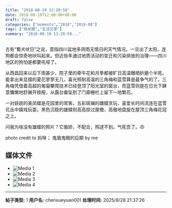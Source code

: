 ```yaml
---
title: "2018-08-19 13:20:58"
date: 2018-08-19T12:00:00+08:00
draft: false
categories: ["moments","2018","2018-08"]
tags: ["朋友圈","生活记录"]
summary: "2018-08-19 13:20:58..."
---
```


古有“蜀犬吠日”之说，意指四川盆地多阴雨无情日的天气情况。一旦出了太阳，连狗都会惊奇地吠叫起来。但近些年通过地质活动的变迁和污染排放的治理——四川地区的狗怕是都要吼哑了。

从西昌回来以后下雨甚少，院子里的牵牛花和月季都被旷日高温曝晒折磨个半死。能拿出来显摆的夏花寥寥无几，喜光照耐高温的三角梅和蓝雪算是最争气的了。三角梅凭借着高超的匍匐攀爬技术已经登顶了阳光室的窗台，而蓝雪则是在日光下肆意慵懒地舒展开枝桠，从露台垂坠到了门廊栅栏上留下一地繁花。

一对妖娆的美凤蝶是花园里的常客。五彩斑斓的雌蝶贪玩，喜爱长时间流连在蓝雪花丛中嬉戏玩耍。黑色沉稳的雄蝶则高高掠过屋檐，高傲地盘旋在屋顶三角梅花冠之上。

问我为啥没有雄蝶的照片？它傲娇，不配合，照逑不到。气死吾了。😠

photo credit to 妈咪；
鬼眉鬼眼的后期 by me

## 媒体文件

- ![Media 1](/Moments/photos/2018-08-19/201808191320580.jpg)
- ![Media 2](/Moments/photos/2018-08-19/201808191320581.jpg)
- ![Media 3](/Moments/photos/2018-08-19/201808191320582.jpg)
- ![Media 4](/Moments/photos/2018-08-19/201808191320583.jpg)

---

**帖子类型:** 1
**用户名:** chenxueyuan001
**处理时间:** 2025/8/28 21:37:26